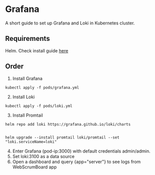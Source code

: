 # Grafana

A short guide to set up Grafana and Loki in Kubernetes cluster.

## Requirements

Helm. Check install guide [here](https://helm.sh/docs/intro/install/)

## Order
1. Install Grafana
```
kubectl apply -f pods/grafana.yml
```

2. Install Loki
```
kubectl apply -f pods/loki.yml
```

3. Install Promtail

```
helm repo add loki https://grafana.github.io/loki/charts


helm upgrade --install promtail loki/promtail --set "loki.serviceName=loki"
```

4. Enter Grafana (pod-ip:3000) with default credentials admin/admin. 
5. Set loki:3100 as a data source
6. Open a dashboard and query {app="server"} to see logs from WebScrumBoard app



